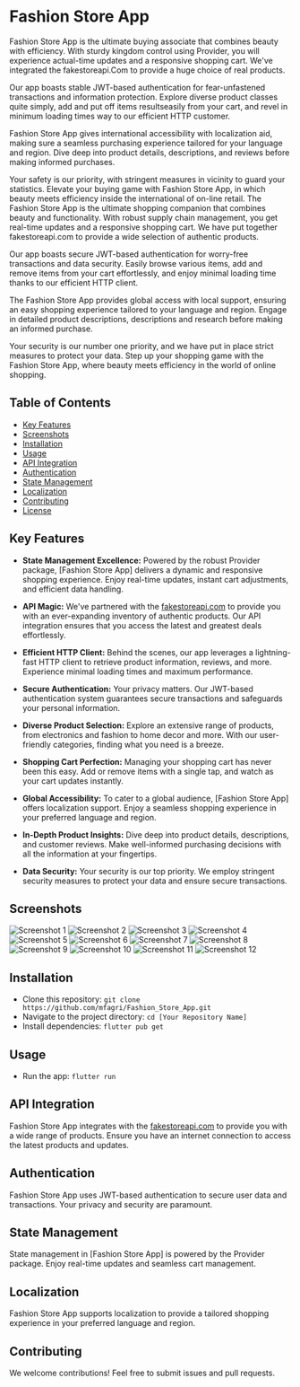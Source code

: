 # Fashion Store App

Fashion Store App is the ultimate buying associate that combines beauty with efficiency. With sturdy kingdom control using Provider, you will experience actual-time updates and a responsive shopping cart. We've integrated the fakestoreapi.Com to provide a huge choice of real products.

Our app boasts stable JWT-based authentication for fear-unfastened transactions and information protection. Explore diverse product classes quite simply, add and put off items resultseasily from your cart, and revel in minimum loading times way to our efficient HTTP customer.

Fashion Store App gives international accessibility with localization aid, making sure a seamless purchasing experience tailored for your language and region. Dive deep into product details, descriptions, and reviews before making informed purchases.

Your safety is our priority, with stringent measures in vicinity to guard your statistics. Elevate your buying game with Fashion Store App, in which beauty meets efficiency inside the international of on-line retail.
The Fashion Store App is the ultimate shopping companion that combines beauty and functionality. With robust supply chain management, you get real-time updates and a responsive shopping cart. We have put together fakestoreapi.com to provide a wide selection of authentic products.

Our app boasts secure JWT-based authentication for worry-free transactions and data security. Easily browse various items, add and remove items from your cart effortlessly, and enjoy minimal loading time thanks to our efficient HTTP client.

The Fashion Store App provides global access with local support, ensuring an easy shopping experience tailored to your language and region. Engage in detailed product descriptions, descriptions and research before making an informed purchase.

Your security is our number one priority, and we have put in place strict measures to protect your data. Step up your shopping game with the Fashion Store App, where beauty meets efficiency in the world of online shopping.

## Table of Contents

- [Key Features](#key-features)
- [Screenshots](#screenshots)
- [Installation](#installation)
- [Usage](#usage)
- [API Integration](#api-integration)
- [Authentication](#authentication)
- [State Management](#state-management)
- [Localization](#localization)
- [Contributing](#contributing)
- [License](#license)

## Key Features

- **State Management Excellence:** Powered by the robust Provider package, [Fashion Store App] delivers a dynamic and responsive shopping experience. Enjoy real-time updates, instant cart adjustments, and efficient data handling.

- **API Magic:** We've partnered with the [fakestoreapi.com](https://fakestoreapi.com/) to provide you with an ever-expanding inventory of authentic products. Our API integration ensures that you access the latest and greatest deals effortlessly.

- **Efficient HTTP Client:** Behind the scenes, our app leverages a lightning-fast HTTP client to retrieve product information, reviews, and more. Experience minimal loading times and maximum performance.

- **Secure Authentication:** Your privacy matters. Our JWT-based authentication system guarantees secure transactions and safeguards your personal information.

- **Diverse Product Selection:** Explore an extensive range of products, from electronics and fashion to home decor and more. With our user-friendly categories, finding what you need is a breeze.

- **Shopping Cart Perfection:** Managing your shopping cart has never been this easy. Add or remove items with a single tap, and watch as your cart updates instantly.

- **Global Accessibility:** To cater to a global audience, [Fashion Store App] offers localization support. Enjoy a seamless shopping experience in your preferred language and region.

- **In-Depth Product Insights:** Dive deep into product details, descriptions, and customer reviews. Make well-informed purchasing decisions with all the information at your fingertips.

- **Data Security:** Your security is our top priority. We employ stringent security measures to protect your data and ensure secure transactions.

## Screenshots

![Screenshot 1](screenshots/s1.png)
![Screenshot 2](screenshots/s2.png)
![Screenshot 3](screenshots/s3.png)
![Screenshot 4](screenshots/s4.png)
![Screenshot 5](screenshots/s5.png)
![Screenshot 6](screenshots/s6.png)
![Screenshot 7](screenshots/s7.png)
![Screenshot 8](screenshots/s8.png)
![Screenshot 9](screenshots/s9.png)
![Screenshot 10](screenshots/s10.png)
![Screenshot 11](screenshots/s11.png)
![Screenshot 12](screenshots/s12.png)

## Installation

- Clone this repository: `git clone https://github.com/mfagri/Fashion_Store_App.git`
- Navigate to the project directory: `cd [Your Repository Name]`
- Install dependencies: `flutter pub get`

## Usage

- Run the app: `flutter run`

## API Integration

Fashion Store App integrates with the [fakestoreapi.com](https://fakestoreapi.com/) to provide you with a wide range of products. Ensure you have an internet connection to access the latest products and updates.

## Authentication

Fashion Store App uses JWT-based authentication to secure user data and transactions. Your privacy and security are paramount.

## State Management

State management in [Fashion Store App] is powered by the Provider package. Enjoy real-time updates and seamless cart management.

## Localization

Fashion Store App supports localization to provide a tailored shopping experience in your preferred language and region.

## Contributing

We welcome contributions! Feel free to submit issues and pull requests.
